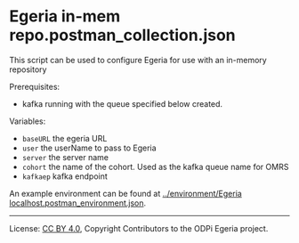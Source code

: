 <!-- SPDX-License-Identifier: Apache-2.0 -->
<!-- Copyright Contributors to the ODPi Egeria project. -->

# Egeria in-mem repo.postman_collection.json

This script can be used to configure Egeria for use with an in-memory repository

Prerequisites:

- kafka running with the queue specified below created.

Variables:

- `baseURL` the egeria URL
- `user` the userName to pass to Egeria
- `server` the server name
- `cohort` the name of the cohort. Used as the kafka queue name for OMRS
- `kafkaep` kafka endpoint

An example environment can be found at [../environment/Egeria localhost.postman_environment.json](../environment/Egeria%20localhost.postman_environment.json).


----
License: [CC BY 4.0](https://creativecommons.org/licenses/by/4.0/),
Copyright Contributors to the ODPi Egeria project.
